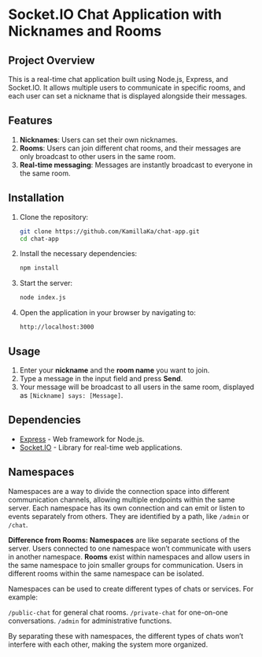 # Socket.IO Chat Application with Nicknames and Rooms

## Project Overview
This is a real-time chat application built using Node.js, Express, and Socket.IO. It allows multiple users to communicate in specific rooms, and each user can set a nickname that is displayed alongside their messages.

## Features
1. **Nicknames**: Users can set their own nicknames.
2. **Rooms**: Users can join different chat rooms, and their messages are only broadcast to other users in the same room.
3. **Real-time messaging**: Messages are instantly broadcast to everyone in the same room.

## Installation

1. Clone the repository:
    ```bash
    git clone https://github.com/KamillaKa/chat-app.git
    cd chat-app
    ```

2. Install the necessary dependencies:
    ```bash
    npm install
    ```

3. Start the server:
    ```bash
    node index.js
    ```

4. Open the application in your browser by navigating to:
    ```
    http://localhost:3000
    ```

## Usage

1. Enter your **nickname** and the **room name** you want to join.
2. Type a message in the input field and press **Send**.
3. Your message will be broadcast to all users in the same room, displayed as `[Nickname] says: [Message]`.

## Dependencies

- [Express](https://expressjs.com/) - Web framework for Node.js.
- [Socket.IO](https://socket.io/) - Library for real-time web applications.

## Namespaces
Namespaces are a way to divide the connection space into different communication channels, allowing multiple endpoints within the same server. Each namespace has its own connection and can emit or listen to events separately from others. They are identified by a path, like `/admin` or `/chat`.

**Difference from Rooms:**
**Namespaces** are like separate sections of the server. Users connected to one namespace won’t communicate with users in another namespace.
**Rooms** exist within namespaces and allow users in the same namespace to join smaller groups for communication. Users in different rooms within the same namespace can be isolated.

Namespaces can be used to create different types of chats or services. 
For example:

`/public-chat` for general chat rooms.
`/private-chat` for one-on-one conversations.
`/admin` for administrative functions.

By separating these with namespaces, the different types of chats won’t interfere with each other, making the system more organized.
